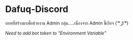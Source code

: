 # Dafuq-Discord
บอทที่สร้างมาเพื่อช่วยงาน Admin กลุ่ม.....เนื่องจาก Admin ขี้เกียจ ( ͡° ͜ʖ ͡°)

*Need to add bot token to "Environment Variable"*
